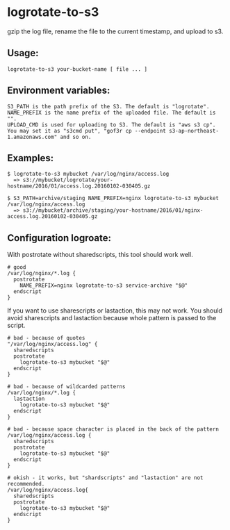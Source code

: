 # logrotate-to-s3

  gzip the log file, rename the file to the current timestamp, and upload to s3.

## Usage:

    logrotate-to-s3 your-bucket-name [ file ... ]

## Environment variables:

    S3_PATH is the path prefix of the S3. The default is "logrotate".
    NAME_PREFIX is the name prefix of the uploaded file. The default is "".
    UPLOAD_CMD is used for uploading to S3. The default is "aws s3 cp". You may set it as "s3cmd put", "gof3r cp --endpoint s3-ap-northeast-1.amazonaws.com" and so on.

## Examples:

    $ logrotate-to-s3 mybucket /var/log/nginx/access.log
      => s3://mybucket/logrotate/your-hostname/2016/01/access.log.20160102-030405.gz

    $ S3_PATH=archive/staging NAME_PREFIX=nginx logrotate-to-s3 mybucket /var/log/nginx/access.log
      => s3://mybucket/archive/staging/your-hostname/2016/01/nginx-access.log.20160102-030405.gz

## Configuration logroate:

  With postrotate without sharedscripts, this tool should work well.

    # good
    /var/log/nginx/*.log {
      postrotate
        NAME_PREFIX=nginx logrotate-to-s3 service-archive "$@"
      endscript
    }

  If you want to use sharescripts or lastaction, this may not work. You should avoid sharescripts and lastaction because whole pattern is passed to the script.

    # bad - because of quotes
    "/var/log/nginx/access.log" {
      sharedscripts
      postrotate
        logrotate-to-s3 mybucket "$@"
      endscript
    }

    # bad - because of wildcarded patterns
    /var/log/nginx/*.log {
      lastaction
        logrotate-to-s3 mybucket "$@"
      endscript
    }

    # bad - because space character is placed in the back of the pattern
    /var/log/nginx/access.log {
      sharedscripts
      postrotate
        logrotate-to-s3 mybucket "$@"
      endscript
    }

    # okish - it works, but "shardscripts" and "lastaction" are not recommended.
    /var/log/nginx/access.log{
      sharedscripts
      postrotate
        logrotate-to-s3 mybucket "$@"
      endscript
    }
